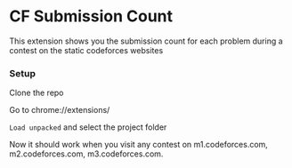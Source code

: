 # CF Submission Count

This extension shows you the submission count for each problem during a contest on the static codeforces websites

### Setup 
Clone the repo

Go to chrome://extensions/

```Load unpacked``` and select the project folder

Now it should work when you visit any contest on m1.codeforces.com, m2.codeforces.com, m3.codeforces.com.